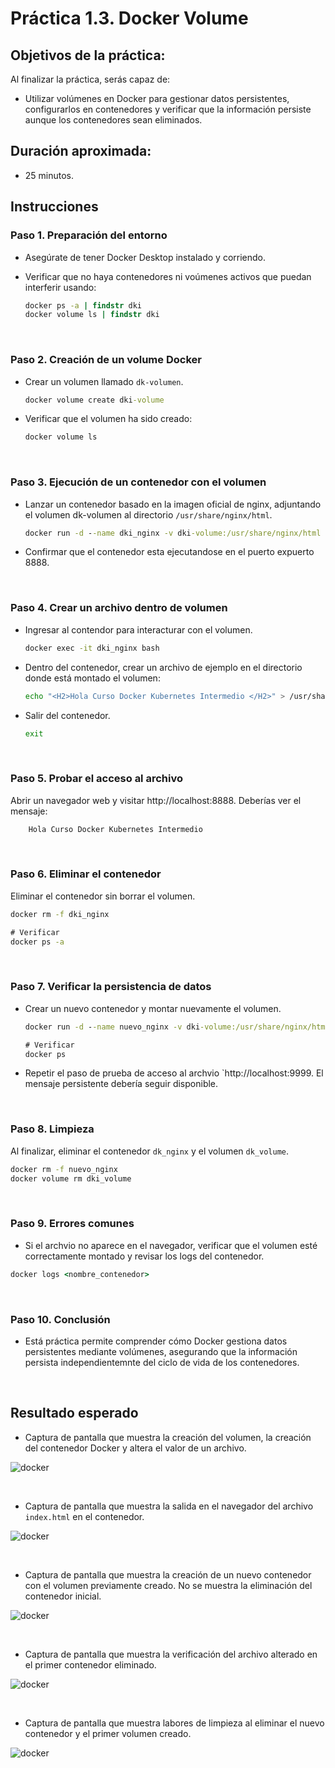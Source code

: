 # Práctica 1.3. Docker Volume

## Objetivos de la práctica:
Al finalizar la práctica, serás capaz de:
- Utilizar volúmenes en Docker para gestionar datos persistentes, configurarlos en contenedores y verificar que la información persiste aunque los contenedores sean eliminados.

## Duración aproximada:
- 25 minutos.

## Instrucciones

### Paso 1. **Preparación del entorno**

- Asegúrate de tener Docker Desktop instalado y corriendo.

- Verificar que no haya contenedores ni voúmenes activos que puedan interferir usando:

    ```cmd
    docker ps -a | findstr dki
    docker volume ls | findstr dki
    ```
<br/>

### Paso 2. **Creación de un volume Docker**

- Crear un volumen llamado `dk-volumen`.

    ```cmd
    docker volume create dki-volume
    ```

- Verificar que el volumen ha sido creado:

    ```cmd
    docker volume ls
    ```

<br/>

### Paso 3. **Ejecución de un contenedor con el volumen**

- Lanzar un contenedor basado en la imagen oficial de nginx, adjuntando el volumen dk-volumen al directorio `/usr/share/nginx/html`.

    ```cmd
    docker run -d --name dki_nginx -v dki-volume:/usr/share/nginx/html -p 8888:80 nginx

    ```

- Confirmar que el contenedor esta ejecutandose en el puerto expuerto 8888.

<br/>

### Paso 4. **Crear un archivo dentro de volumen**

- Ingresar al contendor para interacturar con el volumen.

    ```cmd
    docker exec -it dki_nginx bash
    ```

- Dentro del contenedor, crear un archivo de ejemplo en el directorio donde está montado el volumen:

    ```bash
    echo "<H2>Hola Curso Docker Kubernetes Intermedio </H2>" > /usr/share/nginx/html/index.html
    ```

- Salir del contenedor.

    ```bash
    exit
    ```

<br/>

### Paso 5. **Probar el acceso al archivo**

Abrir un navegador web y visitar http://localhost:8888. Deberías ver el mensaje:

```html
    Hola Curso Docker Kubernetes Intermedio
```

<br/>

### Paso 6. **Eliminar el contenedor**

Eliminar el contenedor sin borrar el volumen.

```cmd
docker rm -f dki_nginx

# Verificar
docker ps -a
```

<br/>

### Paso 7. **Verificar la persistencia de datos**

- Crear un nuevo contenedor y montar nuevamente el volumen.

    ```cmd
    docker run -d --name nuevo_nginx -v dki-volume:/usr/share/nginx/html -p 9999:80 nginx

    # Verificar
    docker ps 

    ```

- Repetir el paso de prueba de acceso al archvio `http://localhost:9999. El mensaje persistente debería seguir disponible.

<br/>

### Paso 8. **Limpieza**

Al finalizar, eliminar el contenedor `dk_nginx` y el volumen `dk_volume`.

```cmd
docker rm -f nuevo_nginx
docker volume rm dki_volume
```

<br/>

### Paso 9. **Errores  comunes**

- Si el archvio no aparece en el navegador, verificar que el volumen esté correctamente montado y revisar los logs del contenedor.

```cmd
docker logs <nombre_contenedor>
```

<br/>

### Paso 10. **Conclusión**

- Está práctica permite comprender cómo Docker gestiona datos persistentes mediante volúmenes, asegurando que la información persista independientemnte del ciclo de vida de los contenedores.



<br/>

## Resultado esperado

- Captura de pantalla que muestra la creación del volumen, la creación del contenedor Docker y altera el valor de un archivo.

![docker](../images/u1_3_1.png)

<br/>

- Captura de pantalla que muestra la salida en el navegador del archivo `index.html` en el contenedor.

![docker](../images/u1_3_2.png)

<br/>

- Captura de pantalla que muestra la creación de un nuevo contenedor con el volumen previamente creado. No se muestra la eliminación del contenedor inicial.

![docker](../images/u1_3_3.png)

<br/>

- Captura de pantalla que muestra la verificación del archivo alterado en el primer contenedor eliminado.

![docker](../images/u1_3_4.png)

<br/>

- Captura de pantalla que muestra labores de limpieza al eliminar el nuevo contenedor y el primer volumen creado.

![docker](../images/u1_3_5.png)

<br/>
